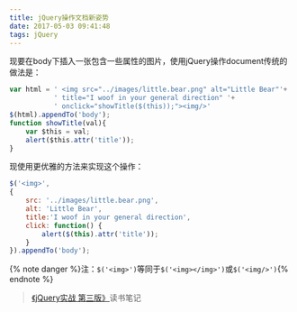 ```yaml
---
title: jQuery操作文档新姿势
date: 2017-05-03 09:41:48
tags: jQuery
---
```

现要在body下插入一张包含一些属性的图片，使用jQuery操作document传统的做法是：
```javascript
var html = ' <img src="../images/little.bear.png" alt="Little Bear"'+
           ' title="I woof in your general direction" '+
           ' onclick="showTitle($(this));"><img/>'
$(html).appendTo('body');
function showTitle(val){
    var $this = val;
    alert($this.attr('title'));
}
```
<!--more-->

现使用更优雅的方法来实现这个操作：
```javascript
$('<img>',
{
    src: '../images/little.bear.png',
    alt: 'Little Bear',
    title:'I woof in your general direction',
    click: function() {
        alert($(this).attr('title'));
    }
}).appendTo('body');
```

{% note danger %}注：`$('<img>')`等同于`$('<img></img>')`或`$('<img/>')`{% endnote %}

> [《jQuery实战 第三版》](https://www.manning.com/books/jquery-in-action-third-edition?a_bid=bdd5b7ad&a_aid=141d9491)读书笔记
